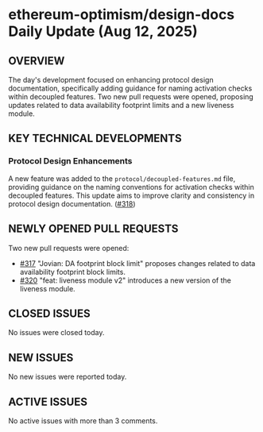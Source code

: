 # ethereum-optimism/design-docs Daily Update (Aug 12, 2025)
## OVERVIEW 
The day's development focused on enhancing protocol design documentation, specifically adding guidance for naming activation checks within decoupled features. Two new pull requests were opened, proposing updates related to data availability footprint limits and a new liveness module.

## KEY TECHNICAL DEVELOPMENTS

### Protocol Design Enhancements
A new feature was added to the `protocol/decoupled-features.md` file, providing guidance on the naming conventions for activation checks within decoupled features. This update aims to improve clarity and consistency in protocol design documentation. ([#318](https://github.com/ethereum-optimism/design-docs/pull/318))

## NEWLY OPENED PULL REQUESTS
Two new pull requests were opened:
*   [#317](https://github.com/ethereum-optimism/design-docs/pull/317) "Jovian: DA footprint block limit" proposes changes related to data availability footprint block limits.
*   [#320](https://github.com/ethereum-optimism/design-docs/pull/320) "feat: liveness module v2" introduces a new version of the liveness module.

## CLOSED ISSUES
No issues were closed today.

## NEW ISSUES
No new issues were reported today.

## ACTIVE ISSUES
No active issues with more than 3 comments.